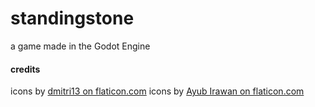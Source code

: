 # standingstone
a game made in the Godot Engine

#### credits
icons by [dmitri13 on flaticon.com](https://www.flaticon.com/authors/dmitri13)
icons by [Ayub Irawan on flaticon.com](https://www.flaticon.com/authors/ayub-irawan)



